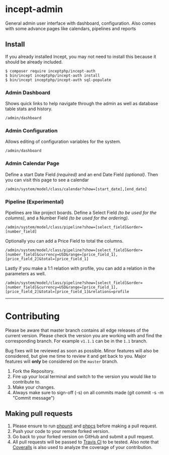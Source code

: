 # incept-admin

General admin user interface with dashboard, configuration. Also comes with some
advance pages like calendars, pipelines and reports

## Install

If you already installed Incept, you may not need to install this because it
should be already included.

```
$ composer require inceptphp/incept-auth
$ bin/incept inceptphp/incept-auth install
$ bin/incept inceptphp/incept-auth sql-populate
```

### Admin Dashboard

Shows quick links to help navigate through the admin as well as database table
stats and history.

```
/admin/dashboard
```

### Admin Configuration

Allows editing of configuration variables for the system.

```
/admin/dashboard
```

### Admin Calendar Page

Define a start Date Field *(required)* and an end Date Field *(optional)*.
Then you can visit this page to see a calendar

```
/admin/system/model/class/calendar?show=[start_date],[end_date]
```

### Pipeline (Experimental)

Pipelines are like project boards. Define a Select Field *(to be used for the columns)*, and a Number Field *(to be used for the ordering)*.

```
/admin/system/model/class/pipeline?show=[select_field]&order=[number_field]
```

Optionally you can add a Price Field to total the columns.

```
/admin/system/model/class/pipeline?show=[select_field]&order=[number_field]&currency=USD&range=[price_field_1],[price_field_2]&total=[price_field_1]
```

Lastly if you make a 1:1 relation with profile, you can add a relation in the parameters as well.

```
/admin/system/model/class/pipeline?show=[select_field]&order=[number_field]&currency=USD&range=[price_field_1],[price_field_2]&total=[price_field_1]&relations=profile
```

----

<a name="contributing"></a>
# Contributing

Please be aware that master branch contains all edge releases of the current version. Please check the version you are working with and find the corresponding branch. For example `v1.1.1` can be in the `1.1` branch.

Bug fixes will be reviewed as soon as possible. Minor features will also be considered, but give me time to review it and get back to you. Major features will **only** be considered on the `master` branch.

1. Fork the Repository.
2. Fire up your local terminal and switch to the version you would like to
contribute to.
3. Make your changes.
4. Always make sure to sign-off (-s) on all commits made (git commit -s -m "Commit message")

## Making pull requests

1. Please ensure to run [phpunit](https://phpunit.de/) and
[phpcs](https://github.com/squizlabs/PHP_CodeSniffer) before making a pull request.
2. Push your code to your remote forked version.
3. Go back to your forked version on GitHub and submit a pull request.
4. All pull requests will be passed to [Travis CI](https://travis-ci.org/inceptphp/incept-admin) to be tested. Also note that [Coveralls](https://coveralls.io/github/inceptphp/incept-admin) is also used to analyze the coverage of your contribution.
